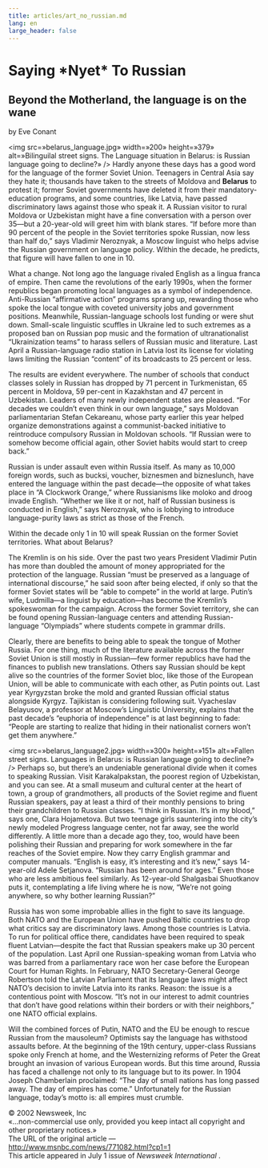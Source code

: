 ```yaml
---
title: articles/art_no_russian.md 
lang: en
large_header: false
---
```







<h1 id=»saying-nyet-to-russian»>Saying  *Nyet*  To Russian</h1>
<h2 id=»beyond-the-motherland-the-language-is-on-the-wane»>Beyond the Motherland, the language is on the wane</h2>

by Eve Conant


<img src=»belarus_language.jpg» width=»200» height=»379» alt=»Bilinguilal street signs. The Language situation in Belarus: is Russian language going to decline?» /> Hardly anyone these days has a good word for the language of the former Soviet Union. Teenagers in Central Asia say they hate it; thousands have taken to the streets of Moldova and <strong>Belarus</strong> to protest it; former Soviet governments have deleted it from their mandatory-education programs, and some countries, like Latvia, have passed discriminatory laws against those who speak it. A Russian visitor to rural Moldova or Uzbekistan might have a fine conversation with a person over 35—but a 20-year-old will greet him with blank stares. “If before more than 90 percent of the people in the Soviet territories spoke Russian, now less than half do,” says Vladimir Neroznyak, a Moscow linguist who helps advise the Russian government on language policy. Within the decade, he predicts, that figure will have fallen to one in 10.


What a change. Not long ago the language rivaled English as a lingua franca of empire. Then came the revolutions of the early 1990s, when the former republics began promoting local languages as a symbol of independence. Anti-Russian “affirmative action” programs sprang up, rewarding those who spoke the local tongue with coveted university jobs and government positions. Meanwhile, Russian-language schools lost funding or were shut down. Small-scale linguistic scuffles in Ukraine led to such extremes as a proposed ban on Russian pop music and the formation of ultranationalist “Ukrainization teams” to harass sellers of Russian music and literature. Last April a Russian-language radio station in Latvia lost its license for violating laws limiting the Russian “content” of its broadcasts to 25 percent or less.


The results are evident everywhere. The number of schools that conduct classes solely in Russian has dropped by 71 percent in Turkmenistan, 65 percent in Moldova, 59 per-cent in Kazakhstan and 47 percent in Uzbekistan. Leaders of many newly independent states are pleased. “For decades we couldn’t even think in our own language,” says Moldovan parliamentarian Stefan Cekareanu, whose party earlier this year helped organize demonstrations against a communist-backed initiative to reintroduce compulsory Russian in Moldovan schools. “If Russian were to somehow become official again, other Soviet habits would start to creep back.”


Russian is under assault even within Russia itself. As many as 10,000 foreign words, such as bucksi, voucher, biznesmen and bizneslunch, have entered the language within the past decade—the opposite of what takes place in “A Clockwork Orange,” where Russianisms like moloko and droog invade English. “Whether we like it or not, half of Russian business is conducted in English,” says Neroznyak, who is lobbying to introduce language-purity laws as strict as those of the French.


Within the decade only 1 in 10 will speak Russian on the former Soviet territories. What about Belarus?


The Kremlin is on his side. Over the past two years President Vladimir Putin has more than doubled the amount of money appropriated for the protection of the language. Russian “must be preserved as a language of international discourse,” he said soon after being elected, if only so that the former Soviet states will be “able to compete” in the world at large. Putin’s wife, Ludmilla—a linguist by education—has become the Kremlin’s spokeswoman for the campaign. Across the former Soviet territory, she can be found opening Russian-language centers and attending Russian-language “Olympiads” where students compete in grammar drills.


Clearly, there are benefits to being able to speak the tongue of Mother Russia. For one thing, much of the literature available across the former Soviet Union is still mostly in Russian—few former republics have had the finances to publish new translations. Others say Russian should be kept alive so the countries of the former Soviet bloc, like those of the European Union, will be able to communicate with each other, as Putin points out. Last year Kyrgyzstan broke the mold and granted Russian official status alongside Kyrgyz. Tajikistan is considering following suit. Vyacheslav Belayusov, a professor at Moscow’s Linguistic University, explains that the past decade’s “euphoria of independence” is at last beginning to fade: “People are starting to realize that hiding in their nationalist corners won’t get them anywhere.”


<img src=»belarus_language2.jpg» width=»300» height=»151» alt=»Fallen street signs. Languages in Belarus: is Russian language going to decline?» /> Perhaps so, but there’s an undeniable generational divide when it comes to speaking Russian. Visit Karakalpakstan, the poorest region of Uzbekistan, and you can see. At a small museum and cultural center at the heart of town, a group of grandmothers, all products of the Soviet regime and fluent Russian speakers, pay at least a third of their monthly pensions to bring their grandchildren to Russian classes. “I think in Russian. It’s in my blood,” says one, Clara Hojametova. But two teenage girls sauntering into the city’s newly modeled Progress language center, not far away, see the world differently. A little more than a decade ago they, too, would have been polishing their Russian and preparing for work somewhere in the far reaches of the Soviet empire. Now they carry English grammar and computer manuals. “English is easy, it’s interesting and it’s new,” says 14-year-old Adele Setjanova. “Russian has been around for ages.” Even those who are less ambitious feel similarly. As 12-year-old Shalgasbai Shuotkanov puts it, contemplating a life living where he is now, “We’re not going anywhere, so why bother learning Russian?”


Russia has won some improbable allies in the fight to save its language. Both NATO and the European Union have pushed Baltic countries to drop what critics say are discriminatory laws. Among those countries is Latvia. To run for political office there, candidates have been required to speak fluent Latvian—despite the fact that Russian speakers make up 30 percent of the population. Last April one Russian-speaking woman from Latvia who was barred from a parliamentary race won her case before the European Court for Human Rights. In February, NATO Secretary-General George Robertson told the Latvian Parliament that its language laws might affect NATO’s decision to invite Latvia into its ranks. Reason: the issue is a contentious point with Moscow. “It’s not in our interest to admit countries that don’t have good relations within their borders or with their neighbors,” one NATO official explains.


Will the combined forces of Putin, NATO and the EU be enough to rescue Russian from the mausoleum? Optimists say the language has withstood assaults before. At the beginning of the 19th century, upper-class Russians spoke only French at home, and the Westernizing reforms of Peter the Great brought an invasion of various European words. But this time around, Russia has faced a challenge not only to its language but to its power. In 1904 Joseph Chamberlain proclaimed: “The day of small nations has long passed away. The day of empires has come.” Unfortunately for the Russian language, today’s motto is: all empires must crumble.


© 2002 Newsweek, Inc<br />
«...non-commercial use only, provided you keep intact all copyright and other proprietary notices.»<br />
The URL of the original article — http://www.msnbc.com/news/771082.html?cp1=1<br />
This article appeared in July 1 issue of  *Newsweek International* .<br />

